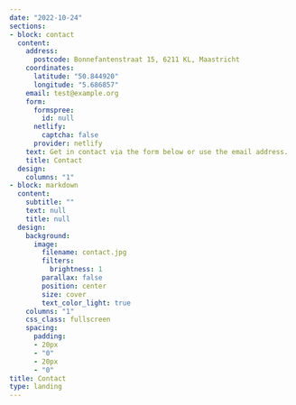 ```yaml
---
date: "2022-10-24"
sections:
- block: contact
  content:
    address:
      postcode: Bonnefantenstraat 15, 6211 KL, Maastricht
    coordinates:
      latitude: "50.844920"
      longitude: "5.686857"
    email: test@example.org
    form:
      formspree:
        id: null
      netlify:
        captcha: false
      provider: netlify
    text: Get in contact via the form below or use the email address. 
    title: Contact
  design:
    columns: "1"
- block: markdown
  content:
    subtitle: ""
    text: null
    title: null
  design:
    background:
      image:
        filename: contact.jpg
        filters:
          brightness: 1
        parallax: false
        position: center
        size: cover
        text_color_light: true
    columns: "1"
    css_class: fullscreen
    spacing:
      padding:
      - 20px
      - "0"
      - 20px
      - "0"
title: Contact
type: landing
---
```


